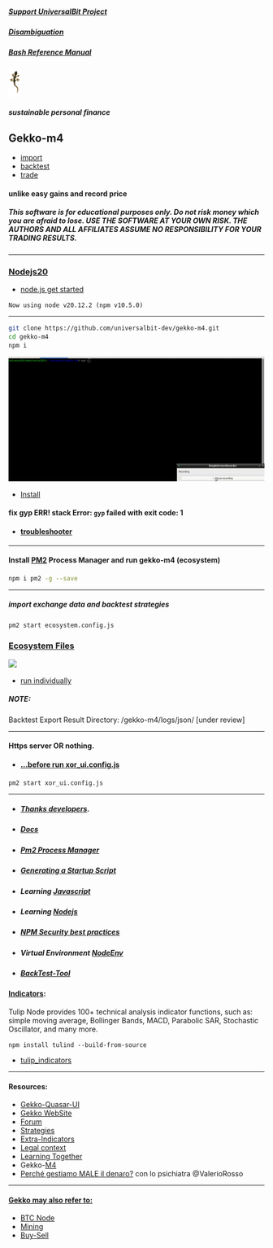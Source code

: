 ##### [Support UniversalBit Project](https://github.com/universalbit-dev/universalbit-dev/tree/main/support)
##### [Disambiguation](https://en.wikipedia.org/wiki/Wikipedia:Disambiguation)
##### [Bash Reference Manual](https://www.gnu.org/software/bash/manual/html_node/index.html)

<img src="https://github.com/universalbit-dev/universalbit-dev/blob/main/docs/assets/images/geppo.png" width="5%"></img>
##### sustainable personal finance
## Gekko-m4
* [import](https://github.com/universalbit-dev/gekko-m4/blob/master/docs/mode/import/import.md)
* [backtest](https://github.com/universalbit-dev/gekko-m4/blob/master/docs/mode/backtest/backtest.md) 
* [trade](https://github.com/universalbit-dev/gekko-m4/blob/master/docs/mode/trade/trade.md) 

#### unlike easy gains and record price

##### This software is for educational purposes only. Do not risk money which you are afraid to lose. USE THE SOFTWARE AT YOUR OWN RISK. THE AUTHORS AND ALL AFFILIATES ASSUME NO RESPONSIBILITY FOR YOUR TRADING RESULTS.
---
### [Nodejs20](https://nodejs.org/en/blog/release/v20.11.0)
* [node.js get started](https://github.com/nvm-sh/nvm)
```
Now using node v20.12.2 (npm v10.5.0)
```

---


```bash
git clone https://github.com/universalbit-dev/gekko-m4.git
cd gekko-m4
npm i
```
<img src="https://github.com/universalbit-dev/gekko-m4/blob/master/images/gif/gekko-m4-nodejs-installation.gif" width="auto"></img>

* [Install](https://github.com/universalbit-dev/gekko-m4/blob/master/docs/installation/installing_gekko.md)

#### fix gyp ERR! stack Error: `gyp` failed with exit code: 1
* #### [troubleshooter](https://github.com/universalbit-dev/gekko-m4/blob/master/docs/error/troubleshooter.md)

---

#### Install [PM2](https://pm2.keymetrics.io/) Process Manager and run gekko-m4 (ecosystem)
```bash
npm i pm2 -g --save
```
---
##### import exchange data and backtest strategies
```bash
pm2 start ecosystem.config.js 
```
### [Ecosystem Files](https://pm2.keymetrics.io/docs/usage/application-declaration/)
<img src="https://github.com/universalbit-dev/gekko-m4/blob/master/images/gif/pm2_ecosystem.gif" width="auto"></img>
* [run individually](https://github.com/universalbit-dev/gekko-m4/blob/master/ecosystem/backtest/readme.md)
##### NOTE:
Backtest Export Result Directory: /gekko-m4/logs/json/ [under review]

---
#### Https server OR nothing.
* #### [...before run xor_ui.config.js](https://github.com/universalbit-dev/gekko-m4/tree/master/ssl)
```bash
pm2 start xor_ui.config.js 
```
---
* ##### [Thanks developers](https://github.com/askmike/gekko/graphs/contributors).
* ##### [Docs](https://github.com/universalbit-dev/gekko-m4/tree/master/docs)
* ##### [Pm2 Process Manager](https://pm2.keymetrics.io/docs/usage/quick-start/)
* ##### [Generating a Startup Script](https://pm2.keymetrics.io/docs/usage/startup/)
* ##### Learning [Javascript](https://github.com/universalbit-dev/gekko-m4/tree/master/docs/learning/javascript)
* ##### Learning [Nodejs](https://nodejs.org/docs/latest-v20.x/api/synopsis.html)
* ##### [NPM Security best practices](https://cheatsheetseries.owasp.org/cheatsheets/NPM_Security_Cheat_Sheet.html)
* ##### Virtual Environment [NodeEnv](https://github.com/universalbit-dev/gekko-m4/tree/master/docs/nodenv) 
* ##### [BackTest-Tool](https://github.com/universalbit-dev/gekko-m4/blob/master/docs/backtest/backtest-tool.md)

#### [Indicators](https://github.com/universalbit-dev/gekko-m4/blob/master/docs/strategies/tulip_indicators.md):
Tulip Node provides 100+ technical analysis indicator functions, such as: simple moving average, Bollinger Bands, MACD, Parabolic SAR, Stochastic Oscillator, and many more.
```
npm install tulind --build-from-source
```
* [tulip_indicators](https://github.com/universalbit-dev/gekko-m4/blob/master/docs/strategies/tulip_indicators.md)

---
#### Resources:
* [Gekko-Quasar-UI](https://github.com/H256/gekko-quasar-ui)
* [Gekko WebSite](https://gekko.wizb.it/docs/installation/installing_gekko.html)
* [Forum](https://forum.gekko.wizb.it/)
* [Strategies](https://github.com/xFFFFF/Gekko-Strategies)
* [Extra-Indicators](https://github.com/Gab0/gekko-extra-indicators)
* [Legal context](https://www.europarl.europa.eu/cmsdata/150761/TAX3%20Study%20on%20cryptocurrencies%20and%20blockchain.pdf)
* [Learning Together](https://github.com/universalbit-dev/gekko-m4/tree/master/docs)
* Gekko-[M4](http://www.wikisky.org/starview?object_type=4&object_id=3)
* [Perché gestiamo MALE il denaro?](https://www.youtube.com/watch?v=Y63fReR8vYA) con lo psichiatra @ValerioRosso
---
#### [Gekko may also refer to:](https://en.wikipedia.org/wiki/Gekko_(disambiguation))

* [BTC Node](https://github.com/universalbit-dev/universalbit-dev/tree/main/blockchain/bitcoin)
* [Mining](https://github.com/universalbit-dev/CityGenerator/blob/master/workers/README.md)
* [Buy-Sell](https://github.com/universalbit-dev/gekko-m4/edit/master/README.md)






